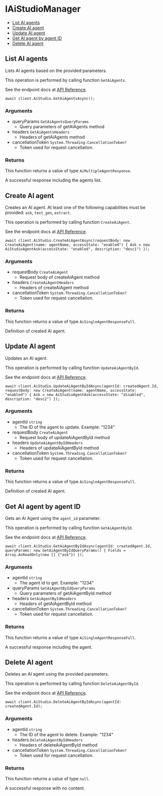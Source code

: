 # IAiStudioManager


- [List AI agents](#list-ai-agents)
- [Create AI agent](#create-ai-agent)
- [Update AI agent](#update-ai-agent)
- [Get AI agent by agent ID](#get-ai-agent-by-agent-id)
- [Delete AI agent](#delete-ai-agent)

## List AI agents

Lists AI agents based on the provided parameters.

This operation is performed by calling function `GetAiAgents`.

See the endpoint docs at
[API Reference](https://developer.box.com/reference/get-ai-agents/).

<!-- sample get_ai_agents -->
```
await client.AiStudio.GetAiAgentsAsync();
```

### Arguments

- queryParams `GetAiAgentsQueryParams`
  - Query parameters of getAiAgents method
- headers `GetAiAgentsHeaders`
  - Headers of getAiAgents method
- cancellationToken `System.Threading.CancellationToken?`
  - Token used for request cancellation.


### Returns

This function returns a value of type `AiMultipleAgentResponse`.

A successful response including the agents list.


## Create AI agent

Creates an AI agent. At least one of the following capabilities must be provided: `ask`, `text_gen`, `extract`.

This operation is performed by calling function `CreateAiAgent`.

See the endpoint docs at
[API Reference](https://developer.box.com/reference/post-ai-agents/).

<!-- sample post_ai_agents -->
```
await client.AiStudio.CreateAiAgentAsync(requestBody: new CreateAiAgent(name: agentName, accessState: "enabled") { Ask = new AiStudioAgentAsk(accessState: "enabled", description: "desc1") });
```

### Arguments

- requestBody `CreateAiAgent`
  - Request body of createAiAgent method
- headers `CreateAiAgentHeaders`
  - Headers of createAiAgent method
- cancellationToken `System.Threading.CancellationToken?`
  - Token used for request cancellation.


### Returns

This function returns a value of type `AiSingleAgentResponseFull`.

Definition of created AI agent.


## Update AI agent

Updates an AI agent.

This operation is performed by calling function `UpdateAiAgentById`.

See the endpoint docs at
[API Reference](https://developer.box.com/reference/put-ai-agents-id/).

<!-- sample put_ai_agents_id -->
```
await client.AiStudio.UpdateAiAgentByIdAsync(agentId: createdAgent.Id, requestBody: new CreateAiAgent(name: agentName, accessState: "enabled") { Ask = new AiStudioAgentAsk(accessState: "disabled", description: "desc2") });
```

### Arguments

- agentId `string`
  - The ID of the agent to update. Example: "1234"
- requestBody `CreateAiAgent`
  - Request body of updateAiAgentById method
- headers `UpdateAiAgentByIdHeaders`
  - Headers of updateAiAgentById method
- cancellationToken `System.Threading.CancellationToken?`
  - Token used for request cancellation.


### Returns

This function returns a value of type `AiSingleAgentResponseFull`.

Definition of created AI agent.


## Get AI agent by agent ID

Gets an AI Agent using the `agent_id` parameter.

This operation is performed by calling function `GetAiAgentById`.

See the endpoint docs at
[API Reference](https://developer.box.com/reference/get-ai-agents-id/).

<!-- sample get_ai_agents_id -->
```
await client.AiStudio.GetAiAgentByIdAsync(agentId: createdAgent.Id, queryParams: new GetAiAgentByIdQueryParams() { Fields = Array.AsReadOnly(new [] {"ask"}) });
```

### Arguments

- agentId `string`
  - The agent id to get. Example: "1234"
- queryParams `GetAiAgentByIdQueryParams`
  - Query parameters of getAiAgentById method
- headers `GetAiAgentByIdHeaders`
  - Headers of getAiAgentById method
- cancellationToken `System.Threading.CancellationToken?`
  - Token used for request cancellation.


### Returns

This function returns a value of type `AiSingleAgentResponseFull`.

A successful response including the agent.


## Delete AI agent

Deletes an AI agent using the provided parameters.

This operation is performed by calling function `DeleteAiAgentById`.

See the endpoint docs at
[API Reference](https://developer.box.com/reference/delete-ai-agents-id/).

<!-- sample delete_ai_agents_id -->
```
await client.AiStudio.DeleteAiAgentByIdAsync(agentId: createdAgent.Id);
```

### Arguments

- agentId `string`
  - The ID of the agent to delete. Example: "1234"
- headers `DeleteAiAgentByIdHeaders`
  - Headers of deleteAiAgentById method
- cancellationToken `System.Threading.CancellationToken?`
  - Token used for request cancellation.


### Returns

This function returns a value of type `null`.

A successful response with no content.


